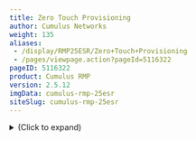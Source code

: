 ```yaml
---
title: Zero Touch Provisioning
author: Cumulus Networks
weight: 135
aliases:
 - /display/RMP25ESR/Zero+Touch+Provisioning
 - /pages/viewpage.action?pageId=5116322
pageID: 5116322
product: Cumulus RMP
version: 2.5.12
imgData: cumulus-rmp-25esr
siteSlug: cumulus-rmp-25esr
---
```

<details>

*Zero *touch provisioning** allows devices to be quickly deployed in
large-scale environments. Data center engineers only need to rack and
stack the switch, connect it to the management network, then install
Cumulus RMP via ONIE; the initial configuration gets invoked via ZTP.
Alternatively, you can insert a USB stick with the configuration so the
provisioning process can start automatically.

The provisioning framework allows for a one-time, user-provided script
to be executed. This script can be used to add the switch to a
configuration management (CM) platform such as
[puppet](http://puppetlabs.com/puppet/what-is-puppet),
[Chef](http://www.opscode.com), [CFEngine](https://cfengine.com), or
even a custom, home-grown tool.

In addition, you can use the `autoprovision` command in Cumulus RMP to
invoke your provisioning script.

Provisioning initially takes place over the management network and is
initiated via a DHCP hook. A DHCP option is used to specify a
configuration script. This script is then requested from the Web server
and executed locally on the switch.

<summary>(Click to expand) </summary>

## <span>Commands</span>

  - autoprovision

## <span>Zero Touch Provisioning Process</span>

The zero touch provisioning process involves these steps:

1.  The first time you boot Cumulus RMP, eth0 is configured for DHCP and
    makes a DHCP request.

2.  The DHCP server offers a lease to the switch.

3.  If option 239 is present in the response, the zero touch
    provisioning process itself will start.

4.  The zero touch provisioning process requests the contents of the
    script from the URL, sending additional [HTTP
    headers](#src-5116322_ZeroTouchProvisioning-http_headers) containing
    details about the switch.

5.  The script’s contents are parsed to ensure it contains the
    ` CUMULUS-AUTOPROVISIONING  `flag.

6.  If the ` CUMULUS-AUTOPROVISIONING  `flag is present, then the script
    executes locally on the switch.

7.  The return code of the script gets examined. If it is 0, then the
    provisioning state is marked as complete.

## <span>Specifying DHCP Option 239</span>

During the DHCP process over `eth0`, Cumulus RMP will request DHCP
option 239. This option is used to specify the custom provisioning
script.

For example, the ` dhcpd.conf  `file for an ISC DHCP server could look
like:

    option cumulus-provision-url code 239 = text;
    
    subnet 192.168.0.0 netmask 255.255.255.0 {
     range 192.168.0.100 192.168.0.200;
     option cumulus-provision-url "http://192.168.0.2/demo.sh";
    }

Additionally, the hostname of the switch can be specified via the
` host-name  `option:

    subnet 192.168.0.0 netmask 255.255.255.0 {
     range 192.168.0.100 192.168.0.200;
     option cumulus-provision-url "http://192.168.0.2/demo.sh";
     host dc1-tor-sw1 { hardware ethernet 44:38:39:00:1a:6b; fixed-address 192.168.0.101; option host-name "dc1-tor-sw1"; }
    }

<span id="src-5116322_ZeroTouchProvisioning-http_headers"></span>

## <span>HTTP Headers</span>

The following HTTP headers are sent in the request to the Web server to
retrieve the provisioning script:

    Header                        Value                 Example
    ------                        -----                 -------
    User-Agent                                          CumulusRMP-AutoProvision/0.4
    CUMULUS-ARCH                  CPU architecture      powerpc
    CUMULUS-BUILD                                       2.5.3-5c6829a-201309251712-final
    CUMULUS-LICENSE-INSTALLED     Either 0 or 1         1
    CUMULUS-MANUFACTURER                                dni
    CUMULUS-PRODUCTNAME                                 et-7448bf
    CUMULUS-SERIAL                                      XYZ123004
    CUMULUS-VERSION                                     2.5.3
    CUMULUS-PROV-COUNT                                  0
    CUMULUS-PROV-MAX                                    32

## <span>Script Requirements</span>

The script contents must contain the ` CUMULUS-AUTOPROVISIONING  `flag.
This can be in a comment or remark and does not needed to be echoed or
written to ` stdout  `.

The script can be written in any language currently supported by Cumulus
RMP, such as:

  - Perl

  - Python

  - Ruby

  - Shell

The script must return an exit code of 0 upon success, as this triggers
the provisioning process to be marked as complete.

## <span>Example Scripts</span>

Here is a simple script to install ` puppet  `:

    #!/bin/bash
    function error() {
      echo -e "\e[0;33mERROR: The Zero Touch Provisioning script failed while running the command $BASH_COMMAND at line $BASH_LINENO.\e[0m" >&2
      exit 1
    }
    trap error ERR
    apt-get update -y
    apt-get upgrade -y
    apt-get install puppet -y
    sed -i /etc/default/puppet -e 's/START=no/START=yes/'
    sed -i /etc/puppet/puppet.conf -e 's/\[main\]/\[main\]\npluginsync=true/'
    service puppet restart
    # CUMULUS-AUTOPROVISIONING
    exit 0

This script illustrates how to specify an internal APT mirror and
` puppet  `master:

    #!/bin/bash
    function error() {
      echo -e "\e[0;33mERROR: The Zero Touch Provisioning script failed while running the command $BASH_COMMAND at line $BASH_LINENO.\e[0m" >&2
      exit 1
    }
    trap error ERR
    sed -i /etc/apt/sources.list -e 's/repo.cumulusnetworks.com/labrepo.mycompany.com/'
    apt-get update -y
    apt-get upgrade -y
    apt-get install puppet -y
    sed -i /etc/default/puppet -e 's/START=no/START=yes/'
    sed -i /etc/puppet/puppet.conf -e 's/\[main\]/\[main\]\npluginsync=true/'
    sed -i /etc/puppet/puppet.conf -e 's/\[main\]/\[main\]\nserver=labpuppet.mycompany.com/'
    service puppet restart
    # CUMULUS-AUTOPROVISIONING
    exit 0

Now ` puppet  `can take over management of the switch, configuration
authentication, changing the default root password, and setting up
interfaces and routing protocols.

## <span>Using the autoprovision Command</span>

You can directly invoke an your provisioning script by running the
` autoprovision  `command. You can use this command to enable and
disable zero touch provisioning on the switch. Be sure to specify the
full path to the command, as in the examples below.

To enable zero touch provisioning, use the ` -e  `option:

    cumulus@switch:~$ sudo /usr/lib/cumulus/autoprovision -e

To run the provisioning script, use the ` -u  `option and include the
URL to the script:

    cumulus@switch:~$ sudo /usr/lib/cumulus/autoprovision -u http://192.168.0.1/ztp.sh

To disable zero touch provisioning, use the ` -x  `option:

    cumulus@switch:~$ sudo /usr/lib/cumulus/autoprovision -x

To enable startup discovery mode, without relying on DHCP when you boot
the switch, use the ` -s  `option:

    cumulus@switch:~$ sudo /usr/lib/cumulus/autoprovision -s

## <span>Notes</span>

  - During the development of a provisioning script, the switch may need
    to be reset.

  - You can use the Cumulus RMP ` cl-img-select  `-`i` command to cause
    the switch to reprovision itself and install a network operating
    system again using ONIE.

  - You can trigger the zero touch provisioning process when eth0 is set
    to use DHCP and one of the following events occur:
    
      - Booting the switch
    
      - Plugging a cable into or unplugging it from the eth0 port
    
      - Disconnecting then reconnecting the switch’s power cord

## <span>Configuration Files</span>

  - /var/lib/cumulus/autoprovision.conf

<article id="html-search-results" class="ht-content" style="display: none;">

</article>

<footer id="ht-footer">

</footer>

</details>
